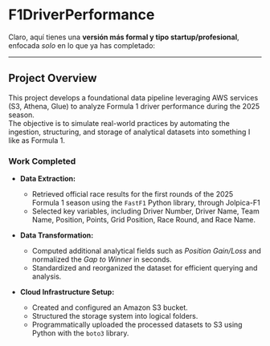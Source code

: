 # F1DriverPerformance

Claro, aquí tienes una **versión más formal y tipo startup/profesional**, enfocada *solo* en lo que ya has completado:

---

## Project Overview

This project develops a foundational data pipeline leveraging AWS services (S3, Athena, Glue) to analyze Formula 1 driver performance during the 2025 season.  
The objective is to simulate real-world practices by automating the ingestion, structuring, and storage of analytical datasets into something I like as Formula 1.

### Work Completed

- **Data Extraction:**  
  - Retrieved official race results for the first rounds of the 2025 Formula 1 season using the `FastF1` Python library, through Jolpica-F1
  - Selected key variables, including Driver Number, Driver Name, Team Name, Position, Points, Grid Position, Race Round, and Race Name.

- **Data Transformation:**  
  - Computed additional analytical fields such as *Position Gain/Loss* and normalized the *Gap to Winner* in seconds.
  - Standardized and reorganized the dataset for efficient querying and analysis.

- **Cloud Infrastructure Setup:**  
  - Created and configured an Amazon S3 bucket.
  - Structured the storage system into logical folders.
  - Programmatically uploaded the processed datasets to S3 using Python with the `boto3` library.